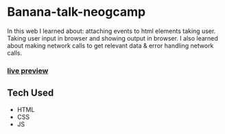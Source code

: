 # Banana-talk-neogcamp
In this web I learned about: attaching events to html elements taking user. Taking user input in browser and showing output in browser. I also learned about making network calls to get relevant data & error handling network calls. 
### [live preview](https://banana-talk-translator-neogcamp.netlify.app/)
## Tech Used
* HTML
* CSS
* JS
